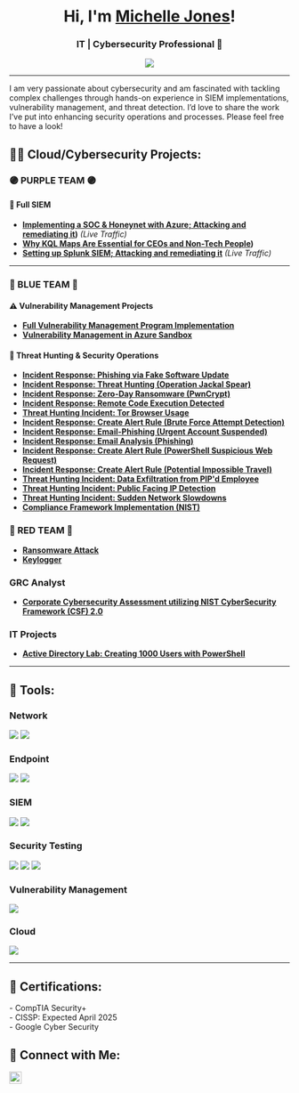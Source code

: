 <h1 align="center">Hi, I'm <a href="https://www.linkedin.com/in/michelle-y-jones/">Michelle Jones</a>!</h1>
<h3 align="center">IT | Cybersecurity Professional 🔐</h3>

<div align="center">
    <a href="https://www.linkedin.com/in/michelle-y-jones"><img src="https://img.shields.io/badge/-LinkedIn-0072b1?&style=for-the-badge&logo=linkedin&logoColor=white" /></a>
</div>

---

I am very passionate about cybersecurity and am fascinated with tackling complex challenges through hands-on experience in SIEM implementations, vulnerability management, and threat detection. I’d love to share the work I’ve put into enhancing security operations and processes. Please feel free to have a look!

<h2>👨‍💻 Cloud/Cybersecurity Projects:</h2>

### 🟣 PURPLE TEAM 🟣
#### 🎯 Full SIEM
- **[Implementing a SOC & Honeynet with Azure; Attacking and remediating it](https://github.com/MicheJones/building-a-soc-honeynet-in-azure-live-traffic-/tree/main))** *(Live Traffic)*
- **[Why KQL Maps Are Essential for CEOs and Non-Tech People](https://github.com/MicheJones/KQL-Maps-Are-Essential-for-CEOs/tree/main))**
- **[Setting up Splunk SIEM; Attacking and remediating it](https://github.com/MicheJones/Splunk-Lab/tree/main)** *(Live Traffic)*  

---

### 🔵 BLUE TEAM 🔵
#### ⚠️ Vulnerability Management Projects
- **[Full Vulnerability Management Program Implementation](https://github.com/MicheJones/vulnerability-management-program)**  
- **[Vulnerability Management in Azure Sandbox](https://github.com/MicheJones/vulnerability-management-with-nessus-on-sandbox-network)**
 
#### 🚨 Threat Hunting & Security Operations
- **[Incident Response: Phishing via Fake Software Update ](https://github.com/MicheJones/Incident-Response/tree/main)**
- **[Incident Response: Threat Hunting (Operation Jackal Spear) ](https://github.com/MicheJones/Threat-Hunting-Scenario-Operation-Jackal-Spear/tree/main)**
- **[Incident Response: Zero-Day Ransomware (PwnCrypt)](https://github.com/TrevinoParker7/Zero-Day-Ransomware-PwnCrypt-Outbreak/blob/main/README.md)**
- **[Incident Response: Remote Code Execution Detected](https://github.com/TrevinoParker7/Remote-Code-Execution-Detection/blob/main/README.md)**
- **[Threat Hunting Incident: Tor Browser Usage](https://github.com/trevinoparker7/threat-hunting-scenario-tor)**
- **[Incident Response: Create Alert Rule (Brute Force Attempt Detection)](https://github.com/TrevinoParker7/Create-Alert-Rule-Brute-Force-Attempt-Detection-/blob/main/README.md)**
- **[Incident Response: Email-Phishing (Urgent Account Suspended)](https://github.com/TrevinoParker7/Incident-Response-Email-Phishing-/blob/main/README.md)**
- **[Incident Response: Email Analysis (Phishing)](https://github.com/TrevinoParker7/Email-Analysis-Phishing)**
- **[Incident Response: Create Alert Rule (PowerShell Suspicious Web Request)](https://github.com/TrevinoParker7/Create-Alert-Rule-PowerShell-Suspicious-Web-Request-/tree/main)**
- **[Incident Response: Create Alert Rule (Potential Impossible Travel)](https://github.com/TrevinoParker7/Potential-Impossible-Travel-Alert/tree/main)**
- **[Threat Hunting Incident: Data Exfiltration from PIP'd Employee](https://github.com/TrevinoParker7/Data-Exfiltration/tree/main)**
- **[Threat Hunting Incident: Public Facing IP Detection](https://github.com/TrevinoParker7/DeviceInfo-Public-Ip-Address-Detected)**
- **[Threat Hunting Incident: Sudden Network Slowdowns](https://github.com/TrevinoParker7/Sudden-Network-Slowdowns/tree/main)**
- **[Compliance Framework Implementation (NIST)](https://github.com/trevinoparker7/NIST-Compliance/tree/main)**   
    
### 🔴 RED TEAM 🔴
- **[Ransomware Attack](https://github.com/trevinoparker7/ransomware-attack)**  
- **[Keylogger](https://github.com/trevinoparker7/keylogger)**

### GRC Analyst ###
- **[Corporate Cybersecurity Assessment utilizing NIST CyberSecurity Framework (CSF) 2.0](https://github.com/TrevinoParker7/GRC-Analyst-Project)**

###   IT Projects
- **[Active Directory Lab: Creating 1000 Users with PowerShell](https://github.com/trevinoparker7/AD-Lab)**

  
---
<h2>🧰 Tools:</h2>

### Network
<div>
    <img src="https://img.shields.io/badge/-Active%20Directory-0078D4?&style=for-the-badge&logo=Windows&logoColor=white" />
    <img src="https://img.shields.io/badge/-Wireshark-1679A7?&style=for-the-badge&logo=Wireshark&logoColor=white" />
</div>

### Endpoint
<div>
    <img src="https://img.shields.io/badge/-Microsoft_Defender_for_Endpoint-00A4EF?&style=for-the-badge&logo=Microsoft&logoColor=white" />
    <img src="https://img.shields.io/badge/-Kali%20Linux-557C89?&style=for-the-badge&logo=Kali%20Linux&logoColor=white" />
</div>

### SIEM
<div>
    <img src="https://img.shields.io/badge/-Microsoft_Sentinel-00A4EF?&style=for-the-badge&logo=Microsoft&logoColor=white" />
    <img src="https://img.shields.io/badge/-Splunk-000000?&style=for-the-badge&logo=Splunk&logoColor=white" />
</div>

### Security Testing
<div>
    <img src="https://img.shields.io/badge/-Atomic_Red_Team-FF0000?&style=for-the-badge&logo=atomic-red-team&logoColor=white" />
    <img src="https://img.shields.io/badge/-PowerShell-2E6DBF?&style=for-the-badge&logo=PowerShell&logoColor=white" />
    <img src="https://img.shields.io/badge/-Bash-4EAA25?&style=for-the-badge&logo=GNU%20Bash&logoColor=white" />
</div>

### Vulnerability Management
<div>
    <img src="https://img.shields.io/badge/-Tenable-3E4D88?&style=for-the-badge&logo=Tenable&logoColor=white" />
</div>

### Cloud
<div>
    <img src="https://img.shields.io/badge/-Microsoft%20Azure-0078D4?&style=for-the-badge&logo=Microsoft%20Azure&logoColor=white" />
</div>

---

<h2>📜 Certifications:</h2>
- CompTIA Security+ <br>- CISSP: Expected April 2025 <br>- Google Cyber Security

<h2>🤳 Connect with Me:</h2>
<a href="https://www.linkedin.com/in/michelle-y-jones"><img src="https://cdn.jsdelivr.net/npm/simple-icons@v3/icons/linkedin.svg" width="22px" alt="LinkedIn" /></a>
